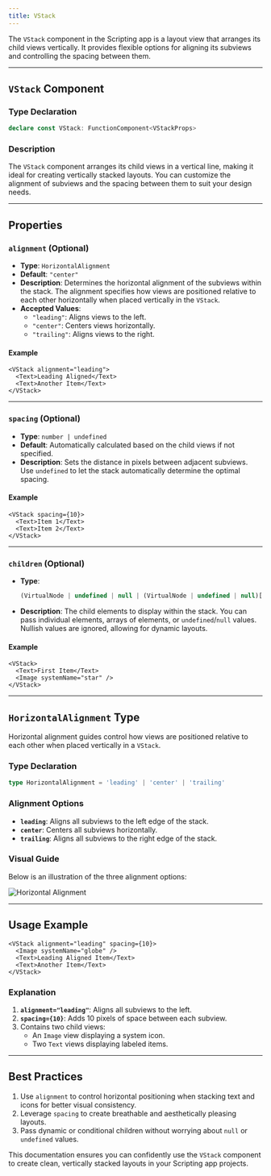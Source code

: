 ```yaml
---
title: VStack
---
```

The `VStack` component in the Scripting app is a layout view that arranges its child views vertically. It provides flexible options for aligning its subviews and controlling the spacing between them.

---

## **`VStack` Component**

### **Type Declaration**

```ts
declare const VStack: FunctionComponent<VStackProps>
```

### **Description**

The `VStack` component arranges its child views in a vertical line, making it ideal for creating vertically stacked layouts. You can customize the alignment of subviews and the spacing between them to suit your design needs.

---

## **Properties**

### `alignment` (Optional)

- **Type**: `HorizontalAlignment`
- **Default**: `"center"`
- **Description**: Determines the horizontal alignment of the subviews within the stack. The alignment specifies how views are positioned relative to each other horizontally when placed vertically in the `VStack`.
- **Accepted Values**:
  - `"leading"`: Aligns views to the left.
  - `"center"`: Centers views horizontally.
  - `"trailing"`: Aligns views to the right.

#### **Example**
```tsx
<VStack alignment="leading">
  <Text>Leading Aligned</Text>
  <Text>Another Item</Text>
</VStack>
```

---

### `spacing` (Optional)

- **Type**: `number | undefined`
- **Default**: Automatically calculated based on the child views if not specified.
- **Description**: Sets the distance in pixels between adjacent subviews. Use `undefined` to let the stack automatically determine the optimal spacing.

#### **Example**
```tsx
<VStack spacing={10}>
  <Text>Item 1</Text>
  <Text>Item 2</Text>
</VStack>
```

---

### `children` (Optional)

- **Type**:
  ```ts
  (VirtualNode | undefined | null | (VirtualNode | undefined | null)[])[] | VirtualNode | undefined
  ```
- **Description**: The child elements to display within the stack. You can pass individual elements, arrays of elements, or `undefined`/`null` values. Nullish values are ignored, allowing for dynamic layouts.

#### **Example**
```tsx
<VStack>
  <Text>First Item</Text>
  <Image systemName="star" />
</VStack>
```

---

## **`HorizontalAlignment` Type**

Horizontal alignment guides control how views are positioned relative to each other when placed vertically in a `VStack`.

### **Type Declaration**

```ts
type HorizontalAlignment = 'leading' | 'center' | 'trailing'
```

### **Alignment Options**

- **`leading`**: Aligns all subviews to the left edge of the stack.
- **`center`**: Centers all subviews horizontally.
- **`trailing`**: Aligns all subviews to the right edge of the stack.

### **Visual Guide**
Below is an illustration of the three alignment options:

![Horizontal Alignment](https://docs-assets.developer.apple.com/published/cb8ad6030a1ebcfee545d02f406500ee/HorizontalAlignment-1-iOS@2x.png)

---

## **Usage Example**

```tsx
<VStack alignment="leading" spacing={10}>
  <Image systemName="globe" />
  <Text>Leading Aligned Item</Text>
  <Text>Another Item</Text>
</VStack>
```

### **Explanation**
1. **`alignment="leading"`**: Aligns all subviews to the left.
2. **`spacing={10}`**: Adds 10 pixels of space between each subview.
3. Contains two child views:
   - An `Image` view displaying a system icon.
   - Two `Text` views displaying labeled items.

---

## **Best Practices**

1. Use `alignment` to control horizontal positioning when stacking text and icons for better visual consistency.
2. Leverage `spacing` to create breathable and aesthetically pleasing layouts.
3. Pass dynamic or conditional children without worrying about `null` or `undefined` values.

This documentation ensures you can confidently use the `VStack` component to create clean, vertically stacked layouts in your Scripting app projects.